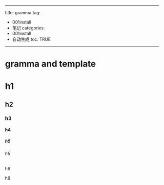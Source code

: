  
---
title: gramma 
tag: 
- 001install 
- 笔记
categories:
- 001install 
- 自动生成
toc: TRUE
---
 
<h1 id="gramma-and-template">gramma and template</h1>
<h1 id="h1">h1</h1>
<h2 id="h2">h2</h2>
<h3 id="h3">h3</h3>
<h4 id="h4">h4</h4>
<h5 id="h5">h5</h5>
<h6 id="h6">h6</h6>
<p id="h6-1">h6</p>
<p id="h8">h8</p>
